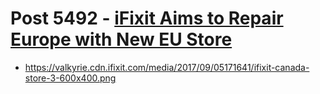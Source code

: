 # Post 5492 - [iFixit Aims to Repair Europe with New EU Store](https://www.ifixit.com/News/5492/ifixit-aims-to-repair-europe-with-new-eu-store)

- https://valkyrie.cdn.ifixit.com/media/2017/09/05171641/ifixit-canada-store-3-600x400.png
